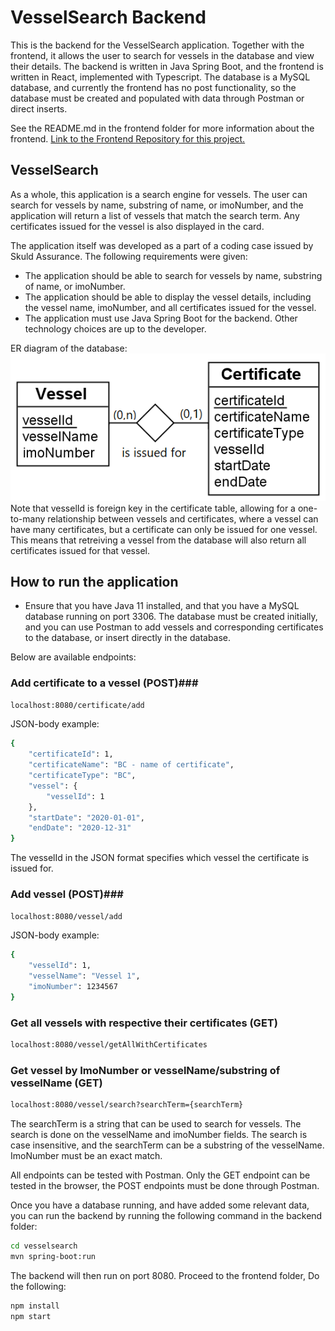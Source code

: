 # VesselSearch Backend #
This is the backend for the VesselSearch application. Together with the frontend, it allows the user to search for vessels in the database and view their details. The backend is written in Java Spring Boot, and the frontend is written in React, implemented with Typescript. The database is a MySQL database, and currently the frontend has no post functionality, so the database must be created and populated with data through Postman or direct inserts.

See the README.md in the frontend folder for more information about the frontend. [Link to the Frontend Repository for this project.](https://github.com/erlenelo/VesselSearch-Frontend)

## VesselSearch ##
As a whole, this application is a search engine for vessels. The user can search for vessels by name, substring of name, or imoNumber, and the application will return a list of vessels that match the search term. Any certificates issued for the vessel is also displayed in the card. 

The application itself was developed as a part of a coding case issued by Skuld Assurance. The following requirements were given:
* The application should be able to search for vessels by name, substring of name, or imoNumber.
* The application should be able to display the vessel details, including the vessel name, imoNumber, and all certificates issued for the vessel.
* The application must use Java Spring Boot for the backend. Other technology choices are up to the developer.

ER diagram of the database:
![ER diagram](./ER-Diagram-Vesselbase.png)
Note that vesselId is foreign key in the certificate table, allowing for a one-to-many relationship between vessels and certificates, where a vessel can have many certificates, but a certificate can only be issued for one vessel. This means that retreiving a vessel from the database will also return all certificates issued for that vessel.

## How to run the application ##
- Ensure that you have Java 11 installed, and that you have a MySQL database running on port 3306. The database must be created initially, and you can use Postman to add vessels and corresponding certificates to the database, or insert directly in the database. 

Below are available endpoints:
### Add certificate to a vessel (POST)###
```sh
localhost:8080/certificate/add
```
JSON-body example:
```sh
{
    "certificateId": 1,
    "certificateName": "BC - name of certificate",
    "certificateType": "BC",
    "vessel": {
        "vesselId": 1
    },
    "startDate": "2020-01-01",
    "endDate": "2020-12-31"
}
```
The vesselId in the JSON format specifies which vessel the certificate is issued for.

### Add vessel (POST)###
```sh
localhost:8080/vessel/add
```
JSON-body example:
```sh
{
    "vesselId": 1,
    "vesselName": "Vessel 1",
    "imoNumber": 1234567
}
```

### Get all vessels with respective their certificates (GET) ###
```sh
localhost:8080/vessel/getAllWithCertificates
```

### Get vessel by ImoNumber or vesselName/substring of vesselName (GET) ###
```sh
localhost:8080/vessel/search?searchTerm={searchTerm}
```

The searchTerm is a string that can be used to search for vessels. The search is done on the vesselName and imoNumber fields. The search is case insensitive, and the searchTerm can be a substring of the vesselName. ImoNumber must be an exact match.

All endpoints can be tested with Postman. Only the GET endpoint can be tested in the browser, the POST endpoints must be done through Postman.

Once you have a database running, and have added some relevant data, you can run the backend by running the following command in the backend folder:
```sh
cd vesselsearch
mvn spring-boot:run
```
The backend will then run on port 8080.
Proceed to the frontend folder, Do the following:
```sh
npm install
npm start
```

